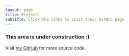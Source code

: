 ```yaml
---
layout: page
title: Projects
subtitle: Click the links to visit their GitHub page
---
```


### This area is under construction :)

Visit [my GitHub](https://github.com/KyZEN1711) for more source code.




